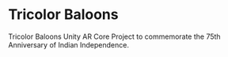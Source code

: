 # Tricolor Baloons
Tricolor Baloons Unity AR Core Project to commemorate the 75th Anniversary of Indian Independence.
